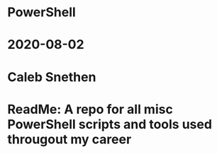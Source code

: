# PowerShell

# 2020-08-02
# Caleb Snethen

# ReadMe: A repo for all misc PowerShell scripts and tools used througout my career
